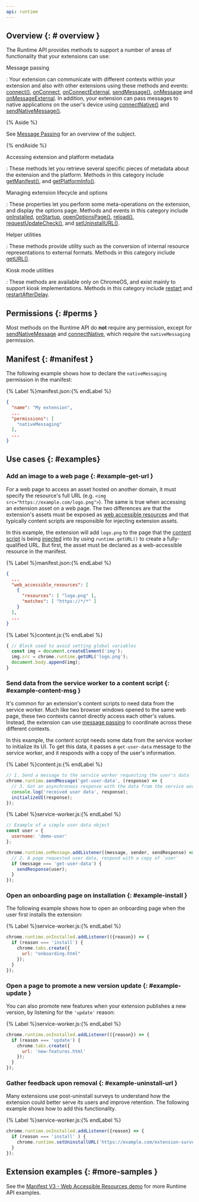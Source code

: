```yaml
---
api: runtime
---
```


## Overview {: # overview }

The Runtime API provides methods to support a number of areas of functionality that your extensions
can use:

Message passing

: Your extension can communicate with different contexts within your extension and also with other extensions using these methods and events: 
[connect()][method-connect],
[onConnect][method-onconnect], 
[onConnectExternal][method-onconnectexternal],
[sendMessage()][method-sendmessage], 
[onMessage][method-onmessage] and
[onMessageExternal][method-onmessageexternal]. 
In addition, your extension can pass messages to native applications on the user's device using 
[connectNative()][method-connectnative] and
[sendNativeMessage()][method-sendnativemessage]. 

{% Aside %}

See [Message Passing][doc-messages] for an overview of the subject. 

{% endAside %}

Accessing extension and platform metadata

: These methods let you retrieve several specific pieces of metadata about the extension and the
  platform. Methods in this category include
  [getManifest()][method-getmanifest], and
  [getPlatformInfo()][method-getplatforminfo].

Managing extension lifecycle and options

: These properties let you perform some meta-operations on the extension, and display the options page. 
Methods and events in this category include
  [onInstalled][method-oninstalled],
  [onStartup][method-onstartup],
  [openOptionsPage()][method-openoptionspage],
  [reload()][method-reload],
  [requestUpdateCheck()][method-requestupdatecheck], and
  [setUninstallURL()][method-setuninstallurl].

Helper utilities

: These methods provide utility such as the conversion of internal resource representations to
  external formats. Methods in this category include
  [getURL()][method-geturl].

Kiosk mode utilities

: These methods are available only on ChromeOS, and exist mainly to support kiosk implementations.
  Methods in this category include
  [restart][method-restart] and
  [restartAfterDelay][method-restartafterdelay].

## Permissions {: #perms }

Most methods on the Runtime API do **not** require any permission, except for
[sendNativeMessage][method-sendnativemessage] and [connectNative][method-connectnative], which
require the `nativeMessaging` permission.

## Manifest {: #manifest }

The following example shows how to declare the `nativeMessaging` permission in the manifest:

{% Label %}manifest.json:{% endLabel %}

```json
{
  "name": "My extension",
  ...
  "permissions": [
    "nativeMessaging"
  ],
  ...
}
```

## Use cases {: #examples}

### Add an image to a web page {: #example-get-url }

For a web page to access an asset hosted on another domain, it must specify the resource's full URL
(e.g. `<img src="https://example.com/logo.png">`). The same is true when accessing an extension asset on
a web page. The two differences are that the extension's assets must be exposed as [web
accessible resources][doc-war] and that typically content scripts are responsible for injecting
extension assets.

In this example, the extension will add `logo.png` to the page that the [content
script][doc-content] is being [injected][content-inject] into by using `runtime.getURL()` to create a
fully-qualified URL. But first, the asset must be declared as a web-accessible resource in the manifest.

{% Label %}manifest.json:{% endLabel %}

```json
{
  ...
  "web_accessible_resources": [
    {
      "resources": [ "logo.png" ],
      "matches": [ "https://*/*" ]
    }
  ],
  ...
}
```

{% Label %}content.js:{% endLabel %}

```js
{ // Block used to avoid setting global variables
  const img = document.createElement('img');
  img.src = chrome.runtime.getURL('logo.png');
  document.body.append(img);
}
```

### Send data from the service worker to a content script {: #example-content-msg }

It's common for an extension's content scripts to need data from the service worker. Much like two
browser windows opened to the same web page, these two contexts cannot directly access each other's
values. Instead, the extension can use [message passing][doc-messages] to coordinate across these
different contexts.

In this example, the content script needs some data from the service worker to
initialize its UI. To get this data, it passes a `get-user-data` message to the service worker, and
it responds with a copy of the user's information.

{% Label %}content.js:{% endLabel %}

```js
// 1. Send a message to the service worker requesting the user's data
chrome.runtime.sendMessage('get-user-data', (response) => {
  // 3. Got an asynchronous response with the data from the service worker
  console.log('received user data', response);
  initializeUI(response);
});
```

{% Label %}service-worker.js:{% endLabel %}

```js
// Example of a simple user data object
const user = {
  username: 'demo-user'
};

chrome.runtime.onMessage.addListener((message, sender, sendResponse) => {
  // 2. A page requested user data, respond with a copy of `user`
  if (message === 'get-user-data') {
    sendResponse(user);
  }
});
```

### Open an onboarding page on installation {: #example-install }

The following example shows how to open an onboarding page when the user first installs the extension:

{% Label %}service-worker.js:{% endLabel %}

```js
chrome.runtime.onInstalled.addListener(({reason}) => {
  if (reason === 'install') {
    chrome.tabs.create({
      url: "onboarding.html"
    });
  }
});
```

### Open a page to promote a new version update {: #example-update }

You can also promote new features when your extension publishes a new version, by listening for the `'update'` reason:

{% Label %}service-worker.js:{% endLabel %}

```js
chrome.runtime.onInstalled.addListener(({reason}) => {
  if (reason === 'update') {
    chrome.tabs.create({
      url: 'new-features.html'
    });
  }
});
```

### Gather feedback upon removal {: #example-uninstall-url }

Many extensions use post-uninstall surveys to understand how the extension could better serve its
users and improve retention. The following example shows how to add this functionality.

{% Label %}service-worker.js:{% endLabel %}

```javascript
chrome.runtime.onInstalled.addListener({reason} => {
  if (reason === 'install' ) {
    chrome.runtime.setUninstallURL('https://example.com/extension-survey');
  }
});
```

## Extension examples {: #more-samples }

See the [Manifest V3 - Web Accessible Resources demo][github-war-sample] for more Runtime API examples.


[content-inject]: https://developer.chrome.com/docs/extensions/mv3/content_scripts/#functionality
[doc-content]: /docs/extensions/mv3/content_scripts/
[doc-external-messaging]: /docs/extensions/mv3/messaging/#external
[doc-messages]: /docs/extensions/mv3/messaging/
[doc-native-messaging]: /docs/apps/nativeMessaging/
[doc-native-messaging]: /docs/extensions/mv3/messaging/#native-messaging
[doc-war]: /docs/extensions/mv3/manifest/web_accessible_resources/
[github-war-sample]: https://github.com/GoogleChrome/chrome-extensions-samples/tree/main/api-samples/web-accessible-resources
[method-connect]: #method-connect
[method-connectnative]: #method-connectNative
[method-getmanifest]: #method-getManifest
[method-getplatforminfo]: #method-getPlatformInfo
[method-geturl]: #method-getURL
[method-onconnect]: #event-onConnect
[method-onconnectexternal]: #event-onConnectExternal
[method-onmessage]: #event-onMessage
[method-onmessageexternal]: #event-onMessageExternal
[method-oninstalled]: #event-onInstalled
[method-onstartup]: #event-onStartup
[method-openoptionspage]: #method-openOptionsPage
[method-reload]: #method-reload
[method-requestupdatecheck]: #method-requestUpdateCheck
[method-restart]: #method-restart
[method-restartafterdelay]: #method-restartAfterDelay
[method-sendmessage]: #method-sendMessage
[method-sendnativemessage]: #method-sendNativeMessage
[method-setuninstallurl]: #method-setUninstallURL
